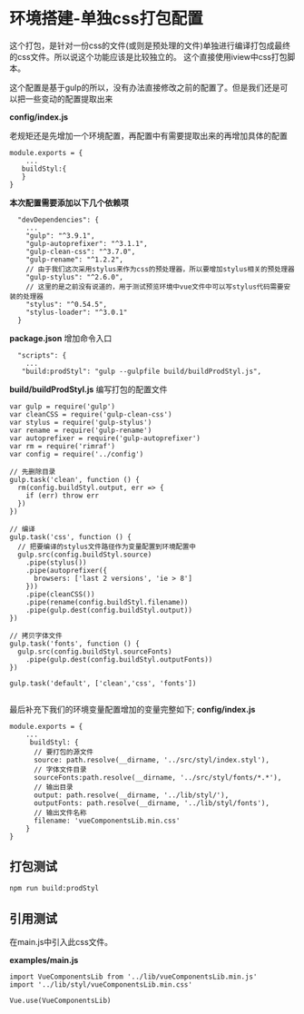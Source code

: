 # 环境搭建-单独css打包配置

这个打包，是针对一份css的文件(或则是预处理的文件)单独进行编译打包成最终的css文件。所以说这个功能应该是比较独立的。 这个直接使用iview中css打包脚本。

这个配置是基于gulp的所以，没有办法直接修改之前的配置了。但是我们还是可以把一些变动的配置提取出来

**config/index.js**

老规矩还是先增加一个环境配置，再配置中有需要提取出来的再增加具体的配置
```jacascript
module.exports = {
    ...
   buildStyl:{
   }
}
```

**本次配置需要添加以下几个依赖项**

```jacascript
  "devDependencies": {
    ...
    "gulp": "^3.9.1",
    "gulp-autoprefixer": "^3.1.1",
    "gulp-clean-css": "^3.7.0",
    "gulp-rename": "^1.2.2",
    // 由于我们这次采用stylus来作为css的预处理器，所以要增加stylus相关的预处理器
    "gulp-stylus": "^2.6.0",
    // 这里的是之前没有说道的，用于测试预览环境中vue文件中可以写stylus代码需要安装的处理器
    "stylus": "^0.54.5",
    "stylus-loader": "^3.0.1"
  }
```

**package.json**
增加命令入口
```jacascript
  "scripts": {
    ...
   "build:prodStyl": "gulp --gulpfile build/buildProdStyl.js",
```

**build/buildProdStyl.js**
编写打包的配置文件
```jacascript
var gulp = require('gulp')
var cleanCSS = require('gulp-clean-css')
var stylus = require('gulp-stylus')
var rename = require('gulp-rename')
var autoprefixer = require('gulp-autoprefixer')
var rm = require('rimraf')
var config = require('../config')

// 先删除目录
gulp.task('clean', function () {
  rm(config.buildStyl.output, err => {
    if (err) throw err
  })
})

// 编译
gulp.task('css', function () {
  // 把要编译的stylus文件路径作为变量配置到环境配置中
  gulp.src(config.buildStyl.source)
    .pipe(stylus())
    .pipe(autoprefixer({
      browsers: ['last 2 versions', 'ie > 8']
    }))
    .pipe(cleanCSS())
    .pipe(rename(config.buildStyl.filename))
    .pipe(gulp.dest(config.buildStyl.output))
})

// 拷贝字体文件
gulp.task('fonts', function () {
  gulp.src(config.buildStyl.sourceFonts)
    .pipe(gulp.dest(config.buildStyl.outputFonts))
})

gulp.task('default', ['clean','css', 'fonts'])


```

最后补充下我们的环境变量配置增加的变量完整如下;
**config/index.js**

```jacascript
module.exports = {
    ...
     buildStyl: {
      // 要打包的源文件
      source: path.resolve(__dirname, '../src/styl/index.styl'),
      // 字体文件目录
      sourceFonts:path.resolve(__dirname, '../src/styl/fonts/*.*'),
      // 输出目录
      output: path.resolve(__dirname, '../lib/styl/'),
      outputFonts: path.resolve(__dirname, '../lib/styl/fonts'),
      // 输出文件名称
      filename: 'vueComponentsLib.min.css'
    }
}
```

## 打包测试
```bash
npm run build:prodStyl
```
## 引用测试
在main.js中引入此css文件。

**examples/main.js**
```jacascript
import VueComponentsLib from '../lib/vueComponentsLib.min.js'
import '../lib/styl/vueComponentsLib.min.css'

Vue.use(VueComponentsLib)
```



